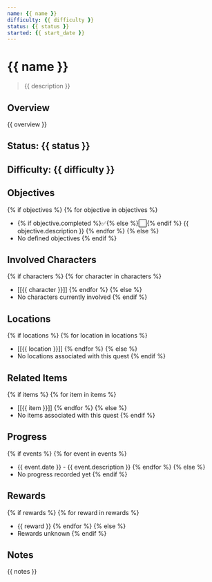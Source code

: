 ```yaml
---
name: {{ name }}
difficulty: {{ difficulty }}
status: {{ status }}
started: {{ start_date }}
---
```


# {{ name }}

> {{ description }}

## Overview
{{ overview }}

## Status: {{ status }}

## Difficulty: {{ difficulty }}

## Objectives
{% if objectives %}
{% for objective in objectives %}
- {% if objective.completed %}✅{% else %}⬜{% endif %} {{ objective.description }}
{% endfor %}
{% else %}
- No defined objectives
{% endif %}

## Involved Characters
{% if characters %}
{% for character in characters %}
- [[{{ character }}]]
{% endfor %}
{% else %}
- No characters currently involved
{% endif %}

## Locations
{% if locations %}
{% for location in locations %}
- [[{{ location }}]]
{% endfor %}
{% else %}
- No locations associated with this quest
{% endif %}

## Related Items
{% if items %}
{% for item in items %}
- [[{{ item }}]]
{% endfor %}
{% else %}
- No items associated with this quest
{% endif %}

## Progress
{% if events %}
{% for event in events %}
- {{ event.date }} - {{ event.description }}
{% endfor %}
{% else %}
- No progress recorded yet
{% endif %}

## Rewards
{% if rewards %}
{% for reward in rewards %}
- {{ reward }}
{% endfor %}
{% else %}
- Rewards unknown
{% endif %}

## Notes
{{ notes }}